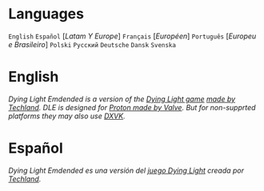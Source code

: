##
# Languages
  `English` 
  `Español` [_Latam Y Europe_]
  `Français` [_Européen_]
  `Português` [_Europeu e Brasileiro_]
  `Polski`
  `Русский`
  `Deutsche`
  `Dansk`
  `Svenska`
#

# English
*Dying Light Emdended is a version of the [Dying Light game](https://dyinglightgame.com/dyinglight/) [made by Techland](https://techland.net/).*
_DLE is designed for [Proton made by Valve](https://github.com/ValveSoftware/Proton/). But for non-supprted platforms they may also use [DXVK](https://www.github.com/doitsujin/dxvk)._
##

# Español
*Dying Light Emdended es una versión del [juego Dying Light](https://dyinglightgame.com/dyinglight/) creada por [Techland](https://techland.net/).*
##
